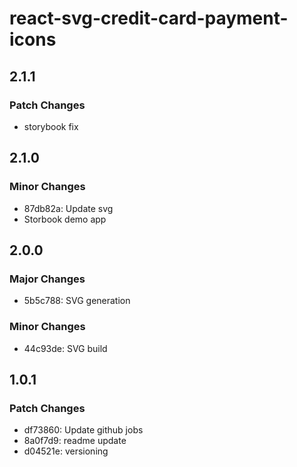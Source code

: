 # react-svg-credit-card-payment-icons

## 2.1.1

### Patch Changes

- storybook fix

## 2.1.0

### Minor Changes

- 87db82a: Update svg
- Storbook demo app

## 2.0.0

### Major Changes

- 5b5c788: SVG generation

### Minor Changes

- 44c93de: SVG build

## 1.0.1

### Patch Changes

- df73860: Update github jobs
- 8a0f7d9: readme update
- d04521e: versioning
